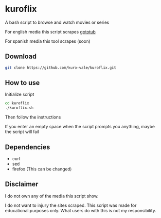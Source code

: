 # kuroflix

A bash script to browse and watch movies or series

For english media this script scrapes [gototub](https://www.gototub.com)

For spanish media this tool scrapes (soon)

## Download

```bash
git clone https://github.com/kuro-vale/kuroflix.git
```

## How to use

Initialize script

```bash
cd kuroflix
./kuroflix.sh
```

Then follow the instructions

If you enter an empty space when the script prompts you anything, maybe the script will fail

## Dependencies

* curl
* sed
* firefox (This can be changed)

## Disclaimer

I do not own any of the media this script show.

I do not want to injury the sites scraped. This script was made for educational purposes only. What users do with this is not my responsibility.
